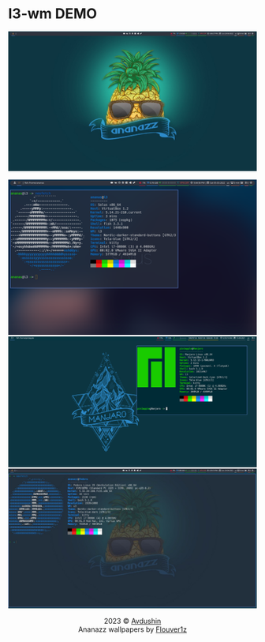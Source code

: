 # I3-wm DEMO

![I3-DEMO](../../assets/i3-demo/fedora-i3-clear.jpg)

![I3-DEMO-solus](../../assets/i3-demo/solus-i3.png) ![I3-DEMO-manjaro](../../assets/i3-demo/manjaro-i3.png) ![I3-DEMO-fedora](../../assets/i3-demo/fedora-i3.jpg)



<p align="center">
2023 © <a href="https://github.com/Avdushin" target="_blank">Avdushin</a>	<br/>
Ananazz wallpapers by <a href="https://t.me/sm1rn0fskiy">Flouver1z</a> 
</p>